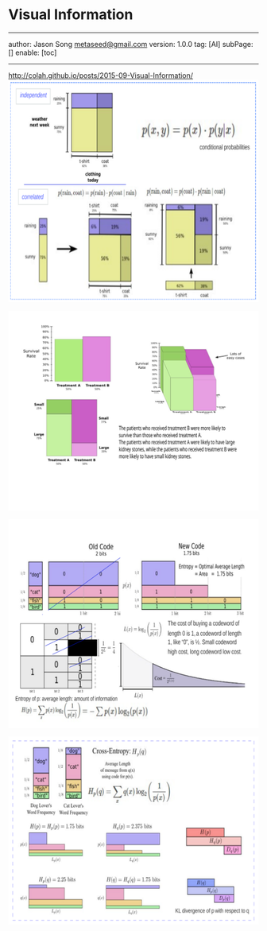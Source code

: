 # Visual Information
---
author: Jason Song <metaseed@gmail.com>
version: 1.0.0
tag: [AI]
subPage: []
enable: [toc]

---
http://colah.github.io/posts/2015-09-Visual-Information/
![](https://raw.githubusercontent.com/metasong/iam-data/master/documents/256/image/20230725T183533053Z-infor.svg)

![](https://raw.githubusercontent.com/metasong/iam-data/master/documents/256/image/20230725T191623064Z-info2.svg)

![](https://raw.githubusercontent.com/metasong/iam-data/master/documents/256/image/20230725T185127087Z-info1.svg)

![](https://raw.githubusercontent.com/metasong/iam-data/master/documents/256/image/20230725T210124373Z-info3.svg)